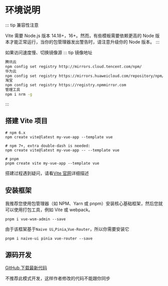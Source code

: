 # 环境说明

::: tip 兼容性注意

Vite 需要 Node.js 版本 14.18+，16+。然而，有些模板需要依赖更高的 Node 版本才能正常运行，当你的包管理器发出警告时，请注意升级你的
Node 版本。
:::

如果访问速度慢、切换镜像源
::: tip 镜像地址

```bash
腾讯云
npm config set registry http://mirrors.cloud.tencent.com/npm/
华为云
npm config set registry https://mirrors.huaweicloud.com/repository/npm/
淘宝
npm config set registry https://registry.npmmirror.com
管理工具
npm i nrm -g
```

:::

## 搭建 Vite 项目

```shell
# npm 6.x
npm create vite@latest my-vue-app --template vue

# npm 7+, extra double-dash is needed:
npm create vite@latest my-vue-app -- --template vue

# pnpm
pnpm create vite my-vue-app --template vue
```

搭建过程遇到疑问，请看[Vite 官网](https://cn.vitejs.dev/guide/)详细描述

## 安装框架

我推荐您使用包管理器（如 NPM、Yarn 或 pnpm）安装核心基础框架，然后您就可以使用打包工具，例如 Vite 或 webpack。

```shell
pnpm i vue-wsm-admin --save
```

由于该框架基于`Naive Ui`,`Pinia`,`Vue-Router`，所以你需要安装它

```shell
pnpm i naive-ui pinia vue-router --save
```

## 源码开发

[GitHub 下载最新代码](https://github.com/hangjob/vue-wsm-admin/archive/refs/heads/master.zip)

不推荐此模式开发，这样作者修改的代码不能跟你同步
